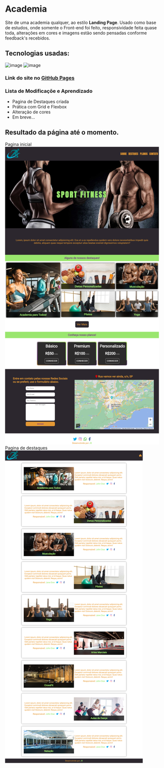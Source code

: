 # Academia
Site de uma academia qualquer, ao estilo **Landing Page**.
Usado como base de estudos, onde somente o Front-end foi feito, responsividade feita quase toda, alterações em cores e imagens estão sendo pensadas conforme feedback's recebidos.  
## Tecnologias usadas:  
![image](https://img.shields.io/badge/HTML5-E34F26?style=for-the-badge&logo=html5&logoColor=white)
![image](https://img.shields.io/badge/CSS3-1572B6?style=for-the-badge&logo=css3&logoColor=white)  
### Link do site no [GitHub Pages](https://jonathangalk.github.io/academia/)  
### Lista de Modificaçõe e Aprendizado  
- Pagina de Destaques criada
- Prática com Grid e Flexbox
- Alteração de cores
- Em breve...
## Resultado da página até o momento.
Pagina inicial  
![alt text](https://github.com/JonathanGalk/imagens/blob/f4ed8933d94a5259be8065ffa83b6a0c86384511/resultado.png) 
Pagina de destaques
![alt text](https://github.com/JonathanGalk/imagens/blob/3f57842c0a6953a442def146e6310383e2287da8/resultado2.png)
